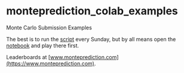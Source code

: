 # monteprediction_colab_examples
Monte Carlo Submission Examples

The best is to run the [script](https://github.com/microprediction/monteprediction_colab_examples/blob/main/monteprediction_entry.py) every Sunday, but by all means open the [notebook](https://github.com/microprediction/monteprediction_colab_examples/blob/main/monteprediction_entry.ipynb) and play there first. 

Leaderboards at [www.monteprediction.com](https://www.monteprediction.com).
